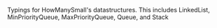 Typings for HowManySmall's datastructures. This includes LinkedList, MinPriorityQueue, MaxPriorityQueue, Queue, and Stack
